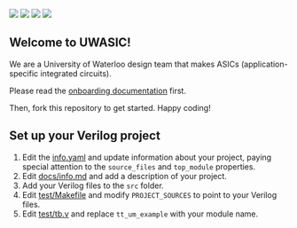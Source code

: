 ![](../../workflows/gds/badge.svg) ![](../../workflows/docs/badge.svg) ![](../../workflows/test/badge.svg) ![](../../workflows/fpga/badge.svg)

## Welcome to UWASIC!

We are a University of Waterloo design team that makes ASICs (application-specific integrated circuits).

Please read the [onboarding documentation](https://docs.uwasic.com/s/onboarding) first.

Then, fork this repository to get started.
Happy coding!

## Set up your Verilog project

1. Edit the [info.yaml](info.yaml) and update information about your project, paying special attention to the `source_files` and `top_module` properties.
2. Edit [docs/info.md](docs/info.md) and add a description of your project.
3. Add your Verilog files to the `src` folder.
4. Edit [test/Makefile](test/Makefile) and modify `PROJECT_SOURCES` to point to your Verilog files.
5. Edit [test/tb.v](test/tb.v) and replace `tt_um_example` with your module name.